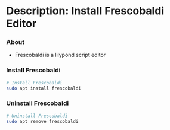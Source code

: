 # Description: Install Frescobaldi Editor

### About
* Frescobaldi is a lilypond script editor

### Install Frescobaldi
```bash
# Install Frescobaldi
sudo apt install frescobaldi
```

### Uninstall Frescobaldi
```bash
# Uninstall Frescobaldi
sudo apt remove frescobaldi
```
